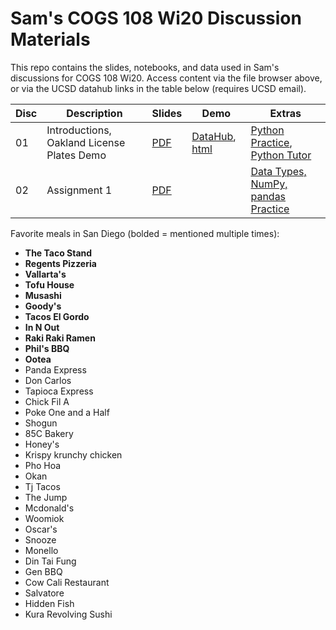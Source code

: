 # Sam's COGS 108 Wi20 Discussion Materials

This repo contains the slides, notebooks, and data used in Sam's discussions
for COGS 108 Wi20. Access content via the file browser above, or via the UCSD
datahub links in the table below (requires UCSD email).

| Disc | Description                                | Slides     | Demo                        | Extras                                        |
| ---- | ------------------------------------------ | ---------- | --------------------------- | --------------------------------------------- |
| 01   | Introductions, Oakland License Plates Demo | [PDF][s01] | [DataHub][d01], [html][n01] | [Python Practice][e01a], [Python Tutor][e01b] |
| 02   | Assignment 1                               | [PDF][s02] |                             | [Data Types, NumPy, pandas Practice][e02a]    |

[s01]: https://github.com/SamLau95/cogs108disc-wi20/blob/master/disc01/disc01.pdf
[d01]: http://datahub.ucsd.edu/hub/user-redirect/git-sync?repo=https://github.com/SamLau95/cogs108disc-wi20&subPath=disc01/disc01.ipynb
[n01]: https://nbviewer.jupyter.org/github/SamLau95/cogs108disc-wi20/blob/master/disc01/disc01.ipynb
[e01a]: http://datahub.ucsd.edu/hub/user-redirect/git-sync?repo=https://github.com/SamLau95/python-bootcamp-2019&subPath=lab01/
[e01b]: http://pythontutor.com/
[s02]: https://github.com/SamLau95/cogs108disc-wi20/blob/master/disc02/disc02.pdf
[e02a]: http://datahub.ucsd.edu/hub/user-redirect/git-sync?repo=https://github.com/SamLau95/python-bootcamp-2019&subPath=lab02/

Favorite meals in San Diego (bolded = mentioned multiple times):

- **The Taco Stand**
- **Regents Pizzeria**
- **Vallarta's**
- **Tofu House**
- **Musashi**
- **Goody's**
- **Tacos El Gordo**
- **In N Out**
- **Raki Raki Ramen**
- **Phil's BBQ**
- **Ootea**
- Panda Express
- Don Carlos
- Tapioca Express
- Chick Fil A
- Poke One and a Half
- Shogun
- 85C Bakery
- Honey's
- Krispy krunchy chicken
- Pho Hoa
- Okan
- Tj Tacos
- The Jump
- Mcdonald's
- Woomiok
- Oscar's
- Snooze
- Monello
- Din Tai Fung
- Gen BBQ
- Cow Cali Restaurant
- Salvatore
- Hidden Fish
- Kura Revolving Sushi
